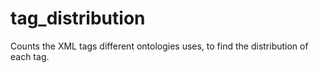 # tag_distribution
Counts the XML tags different ontologies uses, to find the distribution of each tag.
